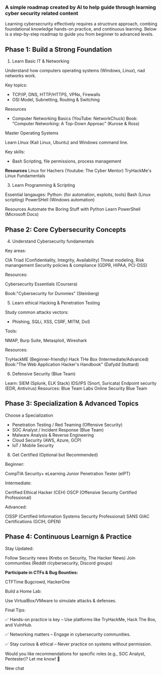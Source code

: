 ### A simple roadmap created by AI to help guide through learning cyber security related content

Learning cybersecrurity effectively requires a structrure approach, combing foundational knowledge hands-on practice, and continuous learning. Below is a step-by-step roadmap to guide you from beginner to advanced levels.


## Phase 1: Build a Strong Foundation 

1. Learn Basic IT & Networking 

Understand how computers operating systems (Windows, Linux), nad networks work. 

Key topics:
  - TCP/IP, DNS, HTTP/HTTPS, VPNs, Firewalls 
  - OSI Model, Subnetting, Routing & Switching 


Resources 
  - Computer Networking Basics (YouTube: NetworkChuck) 
  Book: "Computer Networking: A Top-Down Approac" (Kurose & Ross)


Master Operating Systems 

Learn LInux (Kali Linux, Ubuntu) and Windows command line.

Key skills:
  - Bash Scripting, file permissions, process management

**Resources** Linux for Hachers (Youtube: The Cyber Mentor)
TryHackMe's Linux Fundamentals


3. Learn Programming & Scripting

Essential langauges:
  Python: (for automation, exploits, tools)
  Bash (Linux scripting)
  PowerSHell (Windows automation)


Resources
  Automate the Boring Stuff with Python 
  Learn PowerShell (Microsoft Docs)

## Phase 2: Core Cybersecurity Concepts 

4. Understand Cybersecurity fundamentals

Key areas: 

CIA Triad (Confidentiality, Integrity, Availability)
Threat modeling, Risk manangement 
Security policies & compliance (GDPR, HIPAA, PCI-DSS)

Resources:

Cybersecurity Essentials (Coursera)

Book:"Cybersecurity for Dummies" (Steinberg)

5. Learn ethical Hacking & Penetration Testing

Study common attacks vectors:

- Phishing, SQLi, XSS, CSRF, MITM, DoS

Tools:

NMAP, Burp Suite, Metasploit, Wireshark 

Resources:

TryHackME (Beginner-friendly)
Hack THe Box
(Intermediate/Advanced)
Book:"The Web Application Hacker's Handbook" (Dafydd Stuttard)

6. Defensive Security (Blue Team)

Learn:
  SIEM (Splunk, ELK Stack)
  IDS/IPS (Snort, Suricata)
  Endpoint security (EDR, Antivirus)
Resources:
  Blue Team Labs Online
  Security Blue Team

## Phase 3: Specialization & Advanced Topics 

Choose a Specialization 

- Penetration Testing / Red Teaming (Offensive Security)
- SOC Analyst / Incident Response (Blue Team)
- Malware Analysis & Reverse Engineering
- Cloud Security (AWS, Azure, GCP)
- IoT / Mobile Security

8. Get Certified (Optional but Recommended)

Beginner:

CompTIA Security+
eLearning Junior Penetration Tester (eIPT)

Intermediate:

Certified Ethical Hacker (CEH)
OSCP (Offensive Security Certified Professional)

Advanced:

CISSP (Certified Information Systems Security Professional)
SANS GIAC Certifications (GCIH, GPEN)

## Phase 4: Continuous Learnign & Practice 

Stay Updated:

Follow Security news (Krebs on Security, The Hacker News)
Join communities (Reddit r/cybersecurity, Discord groups)

**Participate in CTFs & Bug Bounties:**

CTFTime
Bugcrowd, HackerOne

Build a Home Lab:

Use VirtualBox/VMware to simulate attacks & defenses.


Final Tips:

✅ Hands-on practice is key – Use platforms like TryHackMe, Hack The Box, and VulnHub.

✅ Networking matters – Engage in cybersecurity communities.

✅ Stay curious & ethical – Never practice on systems without permission.

Would you like recommendations for specific roles (e.g., SOC Analyst, Pentester)? Let me know! 🚀

New chat










  
